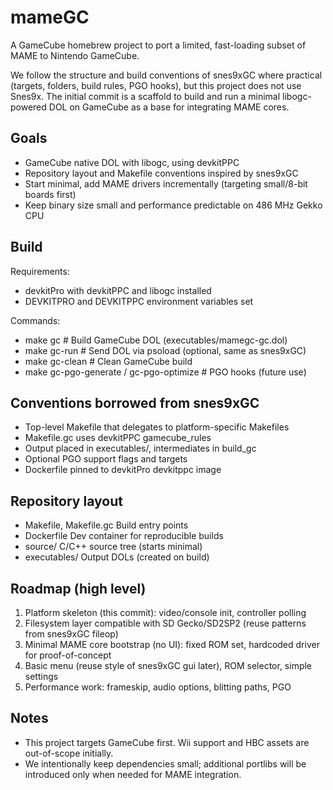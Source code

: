# mameGC

A GameCube homebrew project to port a limited, fast-loading subset of MAME to Nintendo GameCube.

We follow the structure and build conventions of snes9xGC where practical (targets, folders, build rules, PGO hooks), but this project does not use Snes9x. The initial commit is a scaffold to build and run a minimal libogc-powered DOL on GameCube as a base for integrating MAME cores.

## Goals
- GameCube native DOL with libogc, using devkitPPC
- Repository layout and Makefile conventions inspired by snes9xGC
- Start minimal, add MAME drivers incrementally (targeting small/8-bit boards first)
- Keep binary size small and performance predictable on 486 MHz Gekko CPU

## Build
Requirements:
- devkitPro with devkitPPC and libogc installed
- DEVKITPRO and DEVKITPPC environment variables set

Commands:
- make gc            # Build GameCube DOL (executables/mamegc-gc.dol)
- make gc-run        # Send DOL via psoload (optional, same as snes9xGC)
- make gc-clean      # Clean GameCube build
- make gc-pgo-generate / gc-pgo-optimize  # PGO hooks (future use)

## Conventions borrowed from snes9xGC
- Top-level Makefile that delegates to platform-specific Makefiles
- Makefile.gc uses devkitPPC gamecube_rules
- Output placed in executables/, intermediates in build_gc
- Optional PGO support flags and targets
- Dockerfile pinned to devkitPro devkitppc image

## Repository layout
- Makefile, Makefile.gc      Build entry points
- Dockerfile                 Dev container for reproducible builds
- source/                    C/C++ source tree (starts minimal)
- executables/               Output DOLs (created on build)

## Roadmap (high level)
1. Platform skeleton (this commit): video/console init, controller polling
2. Filesystem layer compatible with SD Gecko/SD2SP2 (reuse patterns from snes9xGC fileop)
3. Minimal MAME core bootstrap (no UI): fixed ROM set, hardcoded driver for proof-of-concept
4. Basic menu (reuse style of snes9xGC gui later), ROM selector, simple settings
5. Performance work: frameskip, audio options, blitting paths, PGO

## Notes
- This project targets GameCube first. Wii support and HBC assets are out-of-scope initially.
- We intentionally keep dependencies small; additional portlibs will be introduced only when needed for MAME integration.
